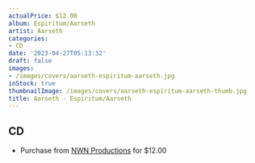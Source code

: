 ```yaml
---
actualPrice: $12.00
album: Espiritum/Aarseth
artist: Aarseth
categories:
- CD
date: '2023-04-27T05:13:32'
draft: false
images:
- /images/covers/aarseth-espiritum-aarseth.jpg
inStock: true
thumbnailImage: /images/covers/aarseth-espiritum-aarseth-thumb.jpg
title: Aarseth - Espiritum/Aarseth
---
```


## CD
* Purchase from [NWN Productions](http://shop.nwnprod.com/index.php?route=product/product&path=93&product_id=32819&sort=pd.name&order=ASC) for $12.00
